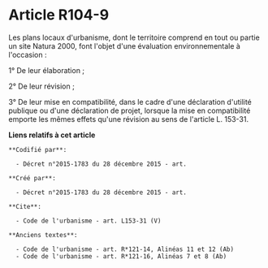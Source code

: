 # Article R104-9

Les plans locaux d'urbanisme, dont le territoire comprend en tout ou partie un site Natura 2000, font l'objet d'une
évaluation environnementale à l'occasion : 

1° De leur élaboration ; 

2° De leur révision ; 

3° De leur mise en compatibilité, dans le cadre d'une déclaration d'utilité publique ou d'une déclaration de projet, lorsque
la mise en compatibilité emporte les mêmes effets qu'une révision au sens de l'article L. 153-31.

**Liens relatifs à cet article**

	**Codifié par**:

	  - Décret n°2015-1783 du 28 décembre 2015 - art.

	**Créé par**:

	  - Décret n°2015-1783 du 28 décembre 2015 - art.

	**Cite**:

	  - Code de l'urbanisme - art. L153-31 (V)

	**Anciens textes**:

	  - Code de l'urbanisme - art. R*121-14, Alinéas 11 et 12 (Ab)
	  - Code de l'urbanisme - art. R*121-16, Alinéas 7 et 8 (Ab)
